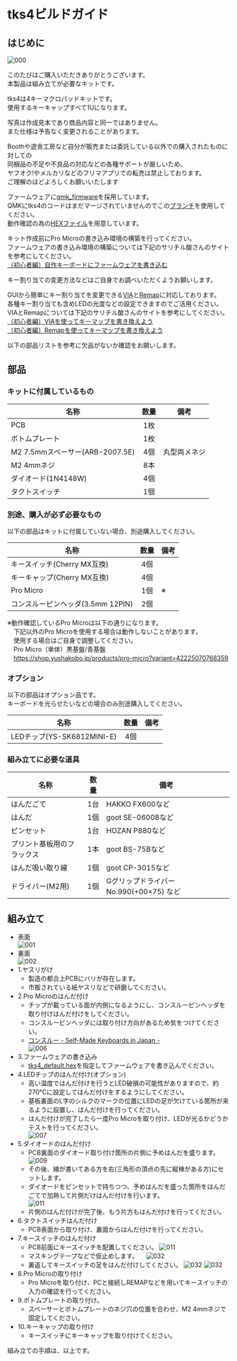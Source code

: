# tks4ビルドガイド
## はじめに
![000](https://user-images.githubusercontent.com/58157342/235360931-86d49395-396d-4aa8-b1cb-5759324c4791.jpg)

このたびはご購入いただきありがとうございます。<br>
本製品は組み立てが必要なキットです。<br>

tks4は4キーマクロパッドキットです。<br>
使用するキーキャップすべて1Uになります。<br>

写真は作成見本であり商品内容と同一ではありません。<br>
また仕様は予告なく変更されることがあります。<br>

Boothや遊舎工房など自分が販売または委託している以外での購入されたものに対しての<br>
同梱品の不足や不良品の対応などの各種サポートが厳しいため、<br>
ヤフオク!やメルカリなどのフリマアプリでの転売は禁止しております。<br>
ご理解のほどよろしくお願いいたします<br>

ファームウェアに[qmk_firmware](https://github.com/qmk/qmk_firmware)を採用しています。<br>
QMKにtks4のコードはまだマージされていませんのでこの[ブランチ](https://github.com/kushima8/qmk_firmware/tree/tks4)を使用してください。<br>
動作確認の為の[HEXファイル](https://github.com/kushima8/tks4/tree/main/HEX)を用意しています。<br>

キット作成前にPro Microの書き込み環境の構築を行ってください。<br>
ファームウェアの書き込み環境の構築については下記のサリチル酸さんのサイトを参考にしてください。<br>
[（初心者編）自作キーボードにファームウェアを書き込む](https://salicylic-acid3.hatenablog.com/entry/qmk-toolbox)<br>

キー割り当ての変更方法などはご自身でお調べいただくようお願いします。<br>

GUIから簡単にキー割り当てを変更できる[VIA](https://caniusevia.com/)と[Remap](https://remap-keys.app/)に対応しております。<br>
各種キー割り当ても含めLEDの光度などの設定できますのでご活用ください。<br>
VIAとRemapについては下記のサリチル酸さんのサイトを参考にしてください。<br>
[（初心者編）VIAを使ってキーマップを書き換えよう](https://salicylic-acid3.hatenablog.com/entry/via-manual)<br>
[（初心者編）Remapを使ってキーマップを書き換えよう](https://salicylic-acid3.hatenablog.com/entry/remap-manual)<br>

以下の部品リストを参考に欠品がないか確認をお願いします。<br>

## 部品

### キットに付属しているもの

|名称|数量|備考|
|----|:---:|----|
|PCB|1枚||
|ボトムプレート|1枚|
|M2 7.5mmスペーサー(ARB-2007.5E)|4個|丸型両メネジ|
|M2 4mmネジ|8本|
|ダイオード(1N4148W)|4個|
|タクトスイッチ|1個|

### 別途、購入が必ず必要なもの
以下の部品はキットに付属していない場合、別途購入してください。

|名称|数量|備考|
|----|:---:|----|
|キースイッチ(Cherry MX互換)|4個|
|キーキャップ(Cherry MX互換)|4個|
|Pro Micro|1個|※|
|コンスルーピンヘッダ(3.5mm 12PIN)|2個||

※動作確認しているPro Microは以下の通りになります。  
　下記以外のPro Microを使用する場合は動作しないことがあります。  
　使用する場合はご自身で調整してください。  
　Pro Micro（単体）黒基盤/青基盤  
　https://shop.yushakobo.jp/products/pro-micro?variant=42225070768359

### オプション
以下の部品はオプション品です。  
キーボードを光らせたいなどの場合のみ別途購入してください。

|名称|数量|備考|
|----|:---:|----|
|LEDチップ(YS-SK6812MINI-E)|4個|

### 組み立てに必要な道具
|名称|数量|備考|
|----|:---:|----|
|はんだごて|1台|HAKKO FX600など
|はんだ|1個|goot SE-06008など
|ピンセット|1台|HOZAN P880など
|プリント基板用のフラックス|1本|goot BS-75Bなど
|はんだ吸い取り線|1個|goot CP-3015など
|ドライバー(M2用)|1個|Gグリップドライバー No.990(+00×75) など
  

## 組み立て
* 表面<br>
  ![001](https://user-images.githubusercontent.com/58157342/235360224-d3ab0b6a-ac5e-4151-8779-4350c20a6f92.JPG)
* 裏面<br>
  ![002](https://user-images.githubusercontent.com/58157342/235360225-cf9ded58-cb48-4b82-8174-1075ea0cfe5f.JPG)
* 1.ヤスリがけ
  * 製造の都合上PCBにバリが存在します。
  * 市販されている紙ヤスリなどで研磨してください。
* 2.Pro Microのはんだ付け
  * チップが載っている面が内側になるようにし、コンスルーピンヘッダを取り付けはんだ付けをしてください。
  * コンスルーピンヘッダには取り付け方向があるため気をつけてください。
  * [コンスルー - Self-Made Keyboards in Japan - ](https://scrapbox.io/self-made-kbds-ja/%E3%82%B3%E3%83%B3%E3%82%B9%E3%83%AB%E3%83%BC)<br>
  ![006](https://user-images.githubusercontent.com/58157342/89108152-21b31980-d471-11ea-9df6-11b106120852.JPG)
* 3.ファームウェアの書き込み
  * [tks4_default.hex](https://github.com/kushima8/tks4/tree/main/HEX)を指定してファームウェアを書き込んでください。
* 4.LEDチップのはんだ付け(オプション)
  * 高い温度ではんだ付けを行うとLED破損の可能性がありますので、約270℃に設定してはんだ付けをするようにしてください。
  * 基板裏面のL字のシルクのマークの位置にLEDの足が欠けている箇所が来るように設置し、はんだ付けを行ってください。
  * はんだ付けが完了したら一度Pro Microを取り付け、LEDが光るかどうかテストを行ってください。<br>
  ![007](https://user-images.githubusercontent.com/58157342/235360227-9ae2e79e-8005-4e76-8742-a7096b25e1c3.JPG)
* 5.ダイオードのはんだ付け
  * PCB裏面のダイオード取り付け箇所の片側に予めはんだを盛ります。<br>
  ![009](https://user-images.githubusercontent.com/58157342/235360243-bfc40e10-30d9-4994-87cf-078354c576b4.JPG)
  * その後、線が書いてある方を右(三角形の頂点の先に縦棒がある方)にセットします。
  * ダイオードをピンセットで持ちつつ、予めはんだを盛った箇所をはんだごてで加熱して片側だけはんだ付けを行います。<br>
  ![011](https://user-images.githubusercontent.com/58157342/235360251-b26b8efe-c72d-428e-8cc0-990c22dbf68e.JPG)
  * 片側のはんだ付けが完了後、もう片方もはんだ付けを行ってください。
* 6.タクトスイッチはんだ付け
  * PCB表面から取り付け、裏面からはんだ付けを行ってください。
* 7.キースイッチのはんだ付け
  * PCB前面にキースイッチを配置してください。
  ![011](https://user-images.githubusercontent.com/58157342/235360288-98f008f9-d8a4-4de0-8fba-d6ea96a2dd9f.JPG)
  * マスキングテープなどで仮止めします。
　![032](https://user-images.githubusercontent.com/58157342/235360292-c9b83281-dff0-407e-bba3-ceadd6de76cd.JPG)
  * 裏返してキースイッチの足をはんだ付けしてください。
  ![032](https://user-images.githubusercontent.com/58157342/235360297-13337094-9f2b-4b52-a28d-bc7d27b29fbe.JPG)
  ![032](https://user-images.githubusercontent.com/58157342/235360303-a8471405-7e8c-49c1-8d3b-a353d31c4dd3.JPG)
* 8.Pro Microの取り付け
  * Pro Microを取り付け、PCと接続しREMAPなどを用いてキースイッチの入力の確認を行ってください。
* 9.ボトムプレートの取り付け。
  * スペーサーとボトムプレートのネジ穴の位置を合わせ、M2 4mmネジで固定してください。
* 10.キーキャップの取り付け
  * キースイッチにキーキャップを取り付けてください。

組み立ての手順は、以上です。
